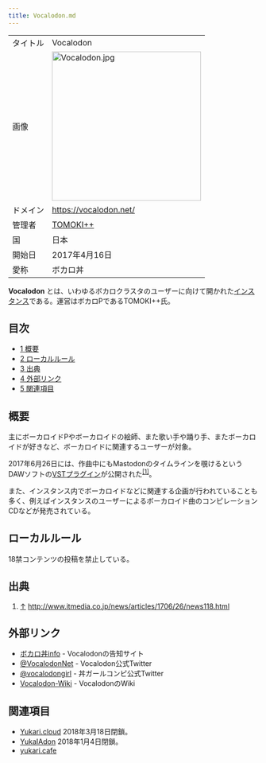 ```yaml
---
title: Vocalodon.md
---
```

<div>

|          |                                                                                                                                                                                                                                                                                                    |
|----------|----------------------------------------------------------------------------------------------------------------------------------------------------------------------------------------------------------------------------------------------------------------------------------------------------|
| タイトル | Vocalodon                                                                                                                                                                                                                                                                                          |
| 画像     | [<img src="/images/thumb/c/c5/Vocalodon.jpg/300px-Vocalodon.jpg" srcset="/images/thumb/c/c5/Vocalodon.jpg/450px-Vocalodon.jpg 1.5x, /images/thumb/c/c5/Vocalodon.jpg/600px-Vocalodon.jpg 2x" width="300" height="300" alt="Vocalodon.jpg" />](/%E3%83%95%E3%82%A1%E3%82%A4%E3%83%AB:Vocalodon.jpg) |
| ドメイン | <a href="https://vocalodon.net/" rel="nofollow">https://vocalodon.net/</a>                                                                                                                                                                                                                         |
| 管理者   | <a href="https://twitter.com/tmkw1" rel="nofollow">TOMOKI++</a>                                                                                                                                                                                                                                    |
| 国       | 日本                                                                                                                                                                                                                                                                                               |
| 開始日   | 2017年4月16日                                                                                                                                                                                                                                                                                      |
| 愛称     | ボカロ丼                                                                                                                                                                                                                                                                                           |

**Vocalodon** とは、いわゆるボカロクラスタのユーザーに向けて開かれた[インスタンス](/%E3%82%A4%E3%83%B3%E3%82%B9%E3%82%BF%E3%83%B3%E3%82%B9 "インスタンス")である。運営はボカロPであるTOMOKI++氏。

<div>

<div lang="ja" dir="ltr">

## 目次

</div>

-   [1 概要](#.E6.A6.82.E8.A6.81)
-   [2 ローカルルール](#.E3.83.AD.E3.83.BC.E3.82.AB.E3.83.AB.E3.83.AB.E3.83.BC.E3.83.AB)
-   [3 出典](#.E5.87.BA.E5.85.B8)
-   [4 外部リンク](#.E5.A4.96.E9.83.A8.E3.83.AA.E3.83.B3.E3.82.AF)
-   [5 関連項目](#.E9.96.A2.E9.80.A3.E9.A0.85.E7.9B.AE)

</div>

## 概要

主にボーカロイドPやボーカロイドの絵師、また歌い手や踊り手、またボーカロイドが好きなど、ボーカロイドに関連するユーザーが対象。

2017年6月26日には、作曲中にもMastodonのタイムラインを覗けるというDAWソフトの<a href="http://www.itmedia.co.jp/news/articles/1706/26/news118.html" rel="nofollow">VSTプラグイン</a>が公開された<sup>[\[1\]](#cite_note-1)</sup>。

また、インスタンス内でボーカロイドなどに関連する企画が行われていることも多く、例えばインスタンスのユーザーによるボーカロイド曲のコンピレーションCDなどが発売されている。

## ローカルルール

18禁コンテンツの投稿を禁止している。

## 出典

<div>

1.  [↑](#cite_ref-1) <a href="http://www.itmedia.co.jp/news/articles/1706/26/news118.html" rel="nofollow">http://www.itmedia.co.jp/news/articles/1706/26/news118.html</a>

</div>

## 外部リンク

-   <a href="http://info.vocalodon.net/" rel="nofollow">ボカロ丼info</a> - Vocalodonの告知サイト
-   <a href="https://twitter.com/VocalodonNet" rel="nofollow">@VocalodonNet</a> - Vocalodon公式Twitter
-   <a href="https://twitter.com/vocalodongirl" rel="nofollow">@vocalodongirl</a> - 丼ガールコンピ公式Twitter
-   <a href="http://wiki.vocalodon.net/doku.php?id=start" rel="nofollow">Vocalodon-Wiki</a> - VocalodonのWiki

## 関連項目

-   [Yukari.cloud](/Yukari.cloud "Yukari.cloud") 2018年3月18日閉鎖。
-   [YukaIAdon](/YukaIAdon "YukaIAdon") 2018年1月4日閉鎖。
-   [yukari.cafe](/Yukari.cafe "Yukari.cafe")

</div>
